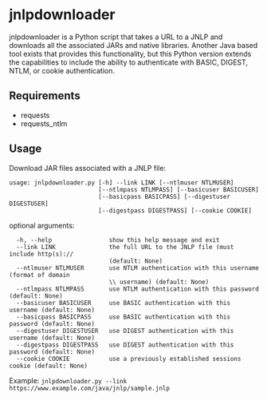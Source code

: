 # jnlpdownloader

jnlpdownloader is a Python script that takes a URL to a JNLP and downloads all the associated JARs and native libraries.  Another Java based tool exists that provides this functionality, but this Python version extends the capabilities to include the ability to authenticate with BASIC, DIGEST, NTLM, or cookie authentication.

## Requirements
- requests  
- requests_ntlm  

## Usage
Download JAR files associated with a JNLP file:
```
usage: jnlpdownloader.py [-h] --link LINK [--ntlmuser NTLMUSER]
                         [--ntlmpass NTLMPASS] [--basicuser BASICUSER]
                         [--basicpass BASICPASS] [--digestuser DIGESTUSER]
                         [--digestpass DIGESTPASS] [--cookie COOKIE]
```

optional arguments:

```
  -h, --help                show this help message and exit
  --link LINK               the full URL to the JNLP file (must include http(s):// 
                            (default: None)
  --ntlmuser NTLMUSER       use NTLM authentication with this username (format of domain 
                            \\ username) (default: None)
  --ntlmpass NTLMPASS       use NTLM authentication with this password (default: None)
  --basicuser BASICUSER     use BASIC authentication with this username (default: None)
  --basicpass BASICPASS     use BASIC authentication with this password (default: None)
  --digestuser DIGESTUSER   use DIGEST authentication with this username (default: None)
  --digestpass DIGESTPASS   use DIGEST authentication with this password (default: None)
  --cookie COOKIE           use a previously established sessions cookie (default: None)
```

Example: `jnlpdownloader.py --link https://www.example.com/java/jnlp/sample.jnlp`
